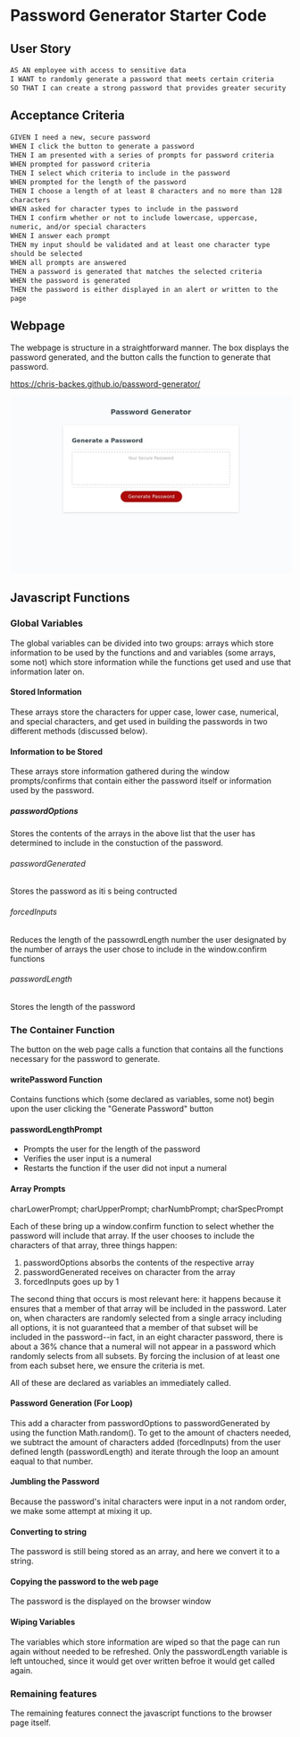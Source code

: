 # Password Generator Starter Code

## User Story

```
AS AN employee with access to sensitive data
I WANT to randomly generate a password that meets certain criteria
SO THAT I can create a strong password that provides greater security
```

## Acceptance Criteria

```
GIVEN I need a new, secure password
WHEN I click the button to generate a password
THEN I am presented with a series of prompts for password criteria
WHEN prompted for password criteria
THEN I select which criteria to include in the password
WHEN prompted for the length of the password
THEN I choose a length of at least 8 characters and no more than 128 characters
WHEN asked for character types to include in the password
THEN I confirm whether or not to include lowercase, uppercase, numeric, and/or special characters
WHEN I answer each prompt
THEN my input should be validated and at least one character type should be selected
WHEN all prompts are answered
THEN a password is generated that matches the selected criteria
WHEN the password is generated
THEN the password is either displayed in an alert or written to the page
```

## Webpage

The webpage is structure in a straightforward manner. The box displays the password generated, and the button calls the function to generate that password.

https://chris-backes.github.io/password-generator/

![Password Generator Screenshot](./assets/images/screenshot.jpeg)

## Javascript Functions

### Global Variables

The global variables can be divided into two groups: arrays which store information to be used by the functions and and variables (some arrays, some not) which store information while the functions get used and use that information later on.

#### Stored Information

These arrays store the characters for upper case, lower case, numerical, and special characters, and get used in building the passwords in two different methods (discussed below).

#### Information to be Stored

These arrays store information gathered during the window prompts/confirms that contain either the password itself or information used by the password.

##### passwordOptions

Stores the contents of the arrays in the above list that the user has determined to include in the constuction of the password.

###### passwordGenerated

Stores the password as iti s being contructed

###### forcedInputs

Reduces the length of the passowrdLength number the user designated by the number of arrays the user chose to include in the window.confirm functions

###### passwordLength

Stores the length of the password

### The Container Function

The button on the web page calls a function that contains all the functions necessary for the password to generate.

#### writePassword Function

Contains functions which (some declared as variables, some not) begin upon the user clicking the "Generate Password" button

#### passwordLengthPrompt

- Prompts the user for the length of the password
- Verifies the user input is a numeral
- Restarts the function if the user did not input a numeral

#### Array Prompts

charLowerPrompt; charUpperPrompt; charNumbPrompt; charSpecPrompt

Each of these bring up a window.confirm function to select whether the password will include that array. If the user chooses to include the characters of that array, three things happen:

1. passwordOptions absorbs the contents of the respective array
2. passwordGenerated receives on character from the array
3. forcedInputs goes up by 1

The second thing that occurs is most relevant here: it happens because it ensures that a member of that array will be included in the password. Later on, when characters are randomly selected from a single arracy including all options, it is not guaranteed that a member of that subset will be included in the password--in fact, in an eight character password, there is about a 36% chance that a numeral will not appear in a password which randomly selects from all subsets. By forcing the inclusion of at least one from each subset here, we ensure the criteria is met.

All of these are declared as variables an immediately called.

#### Password Generation (For Loop)

This add a character from passwordOptions to passwordGenerated by using the function Math.random(). To get to the amount of chacters needed, we subtract the amount of characters added (forcedInputs) from the user defined length (passwordLength) and iterate through the loop an amount eaqual to that number.

#### Jumbling the Password

Because the password's inital characters were input in a not random order, we make some attempt at mixing it up.

#### Converting to string

The password is still being stored as an array, and here we convert it to a string.

#### Copying the password to the web page

The password is the displayed on the browser window

#### Wiping Variables

The variables which store information are wiped so that the page can run again without needed to be refreshed. Only the passwordLength variable is left untouched, since it would get over written befroe it would get called again.

### Remaining features

The remaining features connect the javascript functions to the browser page itself.
